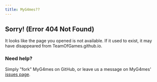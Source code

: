 ```yaml
---
title: MyG4mes??
---
```

## Sorry! (Error 404 Not Found)

It looks like the page you opened is not available. If it used to exist, it may have disappeared from TeamOfGames.github.io.

### Need help?

Simply "fork" MyG4mes on GitHub, or leave us a message on MyG4mes' [issues page](https://github.com/Team-of-games/MyG4mes/issues).
